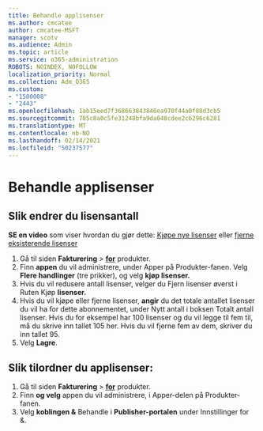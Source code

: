 ```yaml
---
title: Behandle applisenser
ms.author: cmcatee
author: cmcatee-MSFT
manager: scotv
ms.audience: Admin
ms.topic: article
ms.service: o365-administration
ROBOTS: NOINDEX, NOFOLLOW
localization_priority: Normal
ms.collection: Adm_O365
ms.custom:
- "1500008"
- "2443"
ms.openlocfilehash: 1ab15eed7f368663843846ea970f44a0f88d3cb5
ms.sourcegitcommit: 705c8a0c5fe31248bfa9da048cdee2c6296c6281
ms.translationtype: MT
ms.contentlocale: nb-NO
ms.lasthandoff: 02/14/2021
ms.locfileid: "50237577"
---
```

# <a name="manage-app-licenses"></a>Behandle applisenser

## <a name="to-change-license-quantity"></a>Slik endrer du lisensantall

**SE en video** som viser hvordan du gjør dette: [Kjøpe nye lisenser](https://go.microsoft.com/fwlink/p/?linkid=2154857) eller [fjerne eksisterende lisenser](https://go.microsoft.com/fwlink/p/?linkid=2154938)

1. Gå til siden **Fakturering**  >  **[for](https://go.microsoft.com/fwlink/p/?linkid=842054)** produkter.
2. Finn **appen** du vil  administrere, under Apper på Produkter-fanen. Velg **Flere handlinger** (tre prikker), og velg **kjøp lisenser.**
3. Hvis du vil redusere antall lisenser, velger  du Fjern lisenser øverst i Ruten Kjøp **lisenser.**
4. Hvis du vil kjøpe eller fjerne  lisenser, **angir** du det totale antallet lisenser du vil ha for dette abonnementet, under Nytt antall i boksen Totalt antall lisenser. Hvis du for eksempel har 100 lisenser og du vil legge til fem til, må du skrive inn tallet 105 her. Hvis du vil fjerne fem av dem, skriver du inn tallet 95.
5. Velg **Lagre**.

## <a name="to-assign-app-licenses"></a>Slik tilordner du applisenser:

1. Gå til siden **Fakturering**  >  **[for](https://go.microsoft.com/fwlink/p/?linkid=842054)** produkter.
2. Finn **og velg** appen  du vil administrere, i Apper-delen på Produkter-fanen.
3. Velg **koblingen &** Behandle i **Publisher-portalen** under Innstillinger for &.